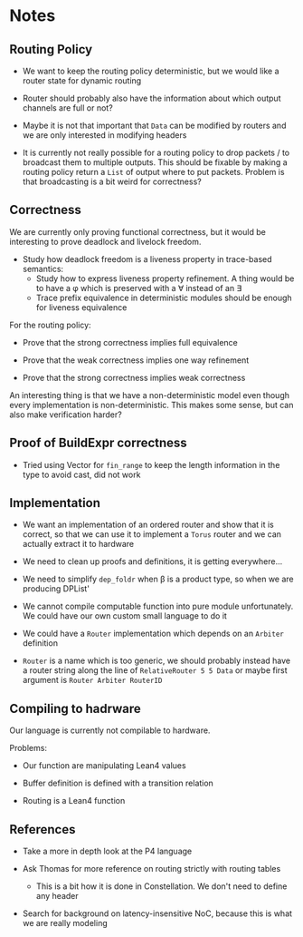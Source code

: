 # Notes

## Routing Policy

- We want to keep the routing policy deterministic, but we would like a router
  state for dynamic routing

- Router should probably also have the information about which output channels
  are full or not?

- Maybe it is not that important that `Data` can be modified by routers and we
  are only interested in modifying headers

- It is currently not really possible for a routing policy to drop packets / to
  broadcast them to multiple outputs.
  This should be fixable by making a routing policy return a `List` of output
  where to put packets.
  Problem is that broadcasting is a bit weird for correctness?

## Correctness

We are currently only proving functional correctness, but it would be
interesting to prove deadlock and livelock freedom.

- Study how deadlock freedom is a liveness property in trace-based semantics:
  + Study how to express liveness property refinement.
    A thing would be to have a φ which is preserved with a ∀ instead of an ∃
  + Trace prefix equivalence in deterministic modules should be enough for
    liveness equivalence

For the routing policy:
- Prove that the strong correctness implies full equivalence

- Prove that the weak correctness implies one way refinement

- Prove that the strong correctness implies weak correctness

An interesting thing is that we have a non-deterministic model even though every
implementation is non-deterministic.
This makes some sense, but can also make verification harder?

## Proof of BuildExpr correctness

- Tried using Vector for `fin_range` to keep the length information in the type
  to avoid cast, did not work

## Implementation

- We want an implementation of an ordered router and show that it is correct, so
  that we can use it to implement a `Torus` router and we can actually extract
  it to hardware

- We need to clean up proofs and definitions, it is getting everywhere…

- We need to simplify `dep_foldr` when β is a product type, so when we are
  producing DPList'

- We cannot compile computable function into pure module unfortunately.
  We could have our own custom small language to do it

- We could have a `Router` implementation which depends on an `Arbiter`
  definition

- `Router` is a name which is too generic, we should probably instead have a
  router string along the line of `RelativeRouter 5 5 Data` or maybe first
  argument is `Router Arbiter RouterID`

## Compiling to hadrware

Our language is currently not compilable to hardware.

Problems:

- Our function are manipulating Lean4 values

- Buffer definition is defined with a transition relation

- Routing is a Lean4 function

## References

- Take a more in depth look at the P4 language

- Ask Thomas for more reference on routing strictly with routing tables
  + This is a bit how it is done in Constellation.
    We don't need to define any header

- Search for background on latency-insensitive NoC, because this is what we are
  really modeling
